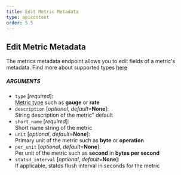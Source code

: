 ```yaml
---
title: Edit Metric Metadata
type: apicontent
order: 5.5
---
```

## Edit Metric Metadata

The metrics metadata endpoint allows you to edit fields of a metric's metadata.
Find more about supported types [here](/developers/metrics)
##### ARGUMENTS
* `type` [*required*]:  
    [Metric type](/developers/metrics) such as **gauge** or **rate**
* `description` [*optional*, *default*=**None**]:  
    String description of the metric" default
* `short_name` [*required*]:  
    Short name string of the metric
* `unit` [*optional*, *default*=**None**]:  
    Primary unit of the metric such as **byte** or **operation**
* `per_unit` [*optional*, *default*=**None**]:  
    Per unit of the metric such as **second** in **bytes per second**
* `statsd_interval` [*optional*, *default*=**None**]:  
    If applicable, statds flush interval in seconds for the metric
